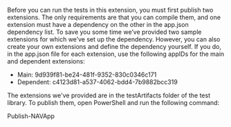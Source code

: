Before you can run the tests in this extension, you must first publish two extensions. The only requirements are that you can compile them, and one extension must have a dependency on the other in the app.json dependency list. To save you some time we’ve provided two sample extensions for which we’ve set up the dependency. However, you can also create your own extensions and define the dependency yourself. If you do, in the app.json file for each extension, use the following appIDs for the main and dependent extensions:

-	Main: 9d939f81-be24-481f-9352-830c0346c171
-	Dependent: c4123d81-a537-4062-bdd4-7b9882bcc319 
 
The extensions we've provided are in the testArtifacts folder of the test library. To publish them, open PowerShell and run the following command: 

Publish-NAVApp
